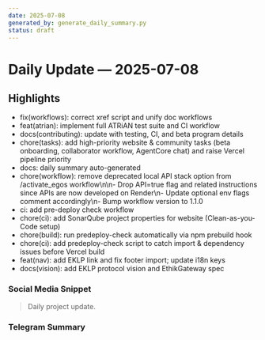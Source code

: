 ```yaml
---
date: 2025-07-08
generated_by: generate_daily_summary.py
status: draft
---
```


# Daily Update — 2025-07-08

## Highlights

- fix(workflows): correct xref script and unify doc workflows
- feat(atrian): implement full ATRiAN test suite and CI workflow
- docs(contributing): update with testing, CI, and beta program details
- chore(tasks): add high-priority website & community tasks (beta onboarding, collaborator workflow, AgentCore chat) and raise Vercel pipeline priority
- docs: daily summary auto-generated
- chore(workflow): remove deprecated local API stack option from /activate_egos workflow\n\n- Drop API=true flag and related instructions since APIs are now developed on Render\n- Update optional env flags comment accordingly\n- Bump workflow version to 1.1.0
- ci: add pre-deploy check workflow
- chore(ci): add SonarQube project properties for website (Clean-as-you-Code setup)
- chore(build): run predeploy-check automatically via npm prebuild hook
- chore(ci): add predeploy-check script to catch import & dependency issues before Vercel build
- feat(nav): add EKLP link and fix footer import; update i18n keys
- docs(vision): add EKLP protocol vision and EthikGateway spec


### Social Media Snippet
> Daily project update.


### Telegram Summary




